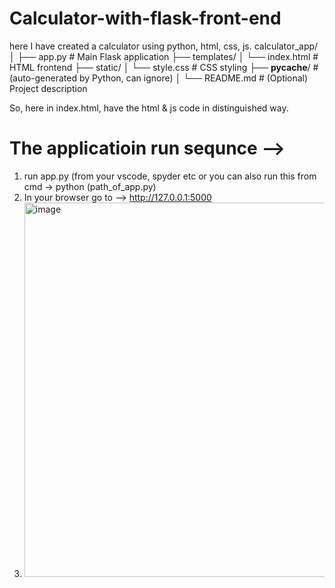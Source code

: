 # Calculator-with-flask-front-end
here I have created a calculator using python, html, css, js.
calculator_app/
│
├── app.py                    # Main Flask application
├── templates/
│   └── index.html            # HTML frontend
├── static/
│   └── style.css             # CSS styling
├── __pycache__/              # (auto-generated by Python, can ignore)
│
└── README.md                 # (Optional) Project description

So, here in index.html, have the html & js code in distinguished way.

# The applicatioin run sequnce -->
1. run app.py (from your vscode, spyder etc or you can also run this from cmd -> python (path_of_app.py)
2. In your browser go to --> http://127.0.0.1:5000
3. <img width="900" height="599" alt="image" src="https://github.com/user-attachments/assets/9754207d-1121-4c6c-bbd3-f9c8c4aad742" />


